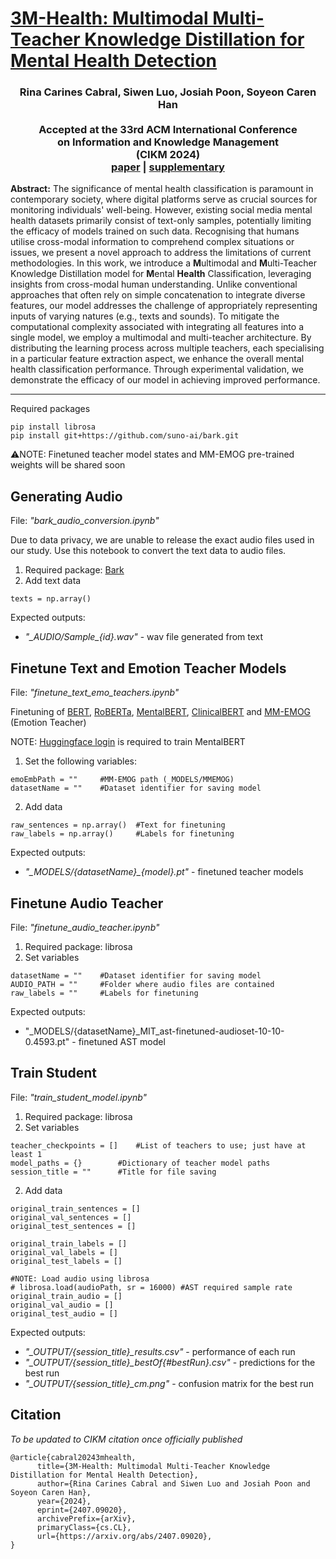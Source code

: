 # [3M-Health: Multimodal Multi-Teacher Knowledge Distillation for Mental Health Detection](https://doi.org/10.48550/arXiv.2407.09020)

### <div align="center">Rina Carines Cabral, Siwen Luo, Josiah Poon, Soyeon Caren Han<br><br>Accepted at the 33rd ACM International Conference</br>on Information and Knowledge Management</br>(CIKM 2024)<br> [paper](https://arxiv.org/abs/2404.13645) | [supplementary](https://github.com/adlnlp/3mhealth/blob/main/CIKM_3M-Health_Supplementary.pdf)</div>

**Abstract:** The significance of mental health classification is paramount in contemporary society, where digital platforms serve as crucial sources for monitoring individuals' well-being. However, existing social media mental health datasets primarily consist of text-only samples, potentially limiting the efficacy of models trained on such data. Recognising that humans utilise cross-modal information to comprehend complex situations or issues, we present a novel approach to address the limitations of current methodologies. In this work, we introduce a **M**ultimodal and **M**ulti-Teacher Knowledge Distillation model for **M**ental **Health** Classification, leveraging insights from cross-modal human understanding. Unlike conventional approaches that often rely on simple concatenation to integrate diverse features, our model addresses the challenge of appropriately representing inputs of varying natures (e.g., texts and sounds). To mitigate the computational complexity associated with integrating all features into a single model, we employ a multimodal and multi-teacher architecture. By distributing the learning process across multiple teachers, each specialising in a particular feature extraction aspect, we enhance the overall mental health classification performance. Through experimental validation, we demonstrate the efficacy of our model in achieving improved performance.

---

Required packages
```
pip install librosa
pip install git+https://github.com/suno-ai/bark.git
```

⚠️NOTE: Finetuned teacher model states and MM-EMOG pre-trained weights will be shared soon


## Generating Audio
File: _"bark_audio_conversion.ipynb"_

Due to data privacy, we are unable to release the exact audio files used in our study. Use this notebook to convert the text data to audio files.

1. Required package: [Bark](https://github.com/suno-ai/)
2. Add text data
```
texts = np.array()
```
	
Expected outputs:
- _"\_AUDIO/Sample\_{id}.wav"_ - wav file generated from text

## Finetune Text and Emotion Teacher Models
File: _"finetune_text_emo_teachers.ipynb"_

Finetuning of [BERT](https://huggingface.co/google-bert/bert-base-uncased), [RoBERTa](https://huggingface.co/FacebookAI/roberta-base), [MentalBERT](https://huggingface.co/mental/mental-bert-base-uncased), [ClinicalBERT](https://huggingface.co/medicalai/ClinicalBERT) and [MM-EMOG](https://github.com/adlnlp/mm_emog) (Emotion Teacher) 

NOTE: [Huggingface login](https://huggingface.co/docs/huggingface_hub/en/quick-start#login-command) is required to train MentalBERT

1. Set the following variables:
```
emoEmbPath = ""		#MM-EMOG path (_MODELS/MMEMOG)
datasetName = ""	#Dataset identifier for saving model
```
2. Add data
```
raw_sentences = np.array()	#Text for finetuning
raw_labels = np.array()		#Labels for finetuning
```
	
Expected outputs:
- _"\_MODELS/{datasetName}\_{model}.pt"_ - finetuned teacher models 
	
## Finetune Audio Teacher
File: _"finetune_audio_teacher.ipynb"_

1. Required package: librosa
2. Set variables
```
datasetName = ""	#Dataset identifier for saving model
AUDIO_PATH = "" 	#Folder where audio files are contained	
raw_labels = ""		#Labels for finetuning
```
	
Expected outputs:
- "\_MODELS/{datasetName}\_MIT_ast-finetuned-audioset-10-10-0.4593.pt" - finetuned AST model

## Train Student
File: _"train\_student\_model.ipynb"_

1. Required package: librosa
2. Set variables
```
teacher_checkpoints = []	#List of teachers to use; just have at least 1
model_paths = {}		#Dictionary of teacher model paths 
session_title = ""		#Title for file saving
```
2. Add data
```
original_train_sentences = []
original_val_sentences = []
original_test_sentences = []

original_train_labels = []
original_val_labels = []
original_test_labels = []

#NOTE: Load audio using librosa
# librosa.load(audioPath, sr = 16000) #AST required sample rate
original_train_audio = []
original_val_audio = []
original_test_audio = []
```

Expected outputs:
- _"\_OUTPUT/{session_title}\_results.csv"_ - performance of each run
- _"\_OUTPUT/{session_title}\_bestOf{#bestRun}.csv"_ - predictions for the best run
- _"\_OUTPUT/{session_title}\_cm.png"_ - confusion matrix for the best run

## Citation 
_To be updated to CIKM citation once officially published_
```
@article{cabral20243mhealth,
      title={3M-Health: Multimodal Multi-Teacher Knowledge Distillation for Mental Health Detection}, 
      author={Rina Carines Cabral and Siwen Luo and Josiah Poon and Soyeon Caren Han},
      year={2024},
      eprint={2407.09020},
      archivePrefix={arXiv},
      primaryClass={cs.CL},
      url={https://arxiv.org/abs/2407.09020}, 
}
```

